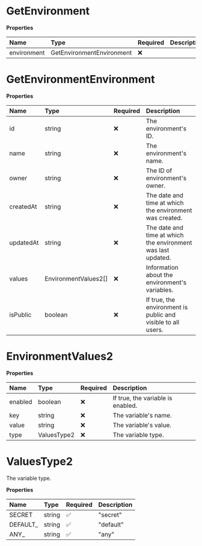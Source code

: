 # GetEnvironment

**Properties**

| Name        | Type                      | Required | Description |
| :---------- | :------------------------ | :------- | :---------- |
| environment | GetEnvironmentEnvironment | ❌       |             |

# GetEnvironmentEnvironment

**Properties**

| Name      | Type                 | Required | Description                                                  |
| :-------- | :------------------- | :------- | :----------------------------------------------------------- |
| id        | string               | ❌       | The environment's ID.                                        |
| name      | string               | ❌       | The environment's name.                                      |
| owner     | string               | ❌       | The ID of environment's owner.                               |
| createdAt | string               | ❌       | The date and time at which the environment was created.      |
| updatedAt | string               | ❌       | The date and time at which the environment was last updated. |
| values    | EnvironmentValues2[] | ❌       | Information about the environment's variables.               |
| isPublic  | boolean              | ❌       | If true, the environment is public and visible to all users. |

# EnvironmentValues2

**Properties**

| Name    | Type        | Required | Description                       |
| :------ | :---------- | :------- | :-------------------------------- |
| enabled | boolean     | ❌       | If true, the variable is enabled. |
| key     | string      | ❌       | The variable's name.              |
| value   | string      | ❌       | The variable's value.             |
| type    | ValuesType2 | ❌       | The variable type.                |

# ValuesType2

The variable type.

**Properties**

| Name      | Type   | Required | Description |
| :-------- | :----- | :------- | :---------- |
| SECRET    | string | ✅       | "secret"    |
| DEFAULT\_ | string | ✅       | "default"   |
| ANY\_     | string | ✅       | "any"       |

<!-- This file was generated by liblab | https://liblab.com/ -->
